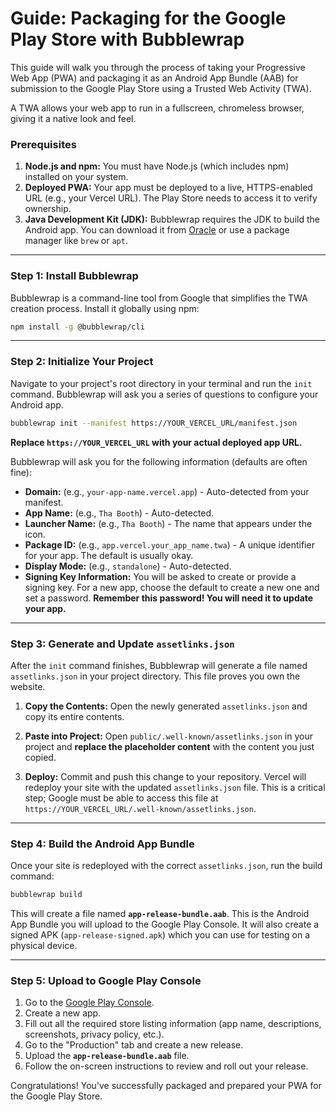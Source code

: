 
# Guide: Packaging for the Google Play Store with Bubblewrap

This guide will walk you through the process of taking your Progressive Web App (PWA) and packaging it as an Android App Bundle (AAB) for submission to the Google Play Store using a Trusted Web Activity (TWA).

A TWA allows your web app to run in a fullscreen, chromeless browser, giving it a native look and feel.

### Prerequisites

1.  **Node.js and npm:** You must have Node.js (which includes npm) installed on your system.
2.  **Deployed PWA:** Your app must be deployed to a live, HTTPS-enabled URL (e.g., your Vercel URL). The Play Store needs to access it to verify ownership.
3.  **Java Development Kit (JDK):** Bubblewrap requires the JDK to build the Android app. You can download it from [Oracle](https://www.oracle.com/java/technologies/downloads/) or use a package manager like `brew` or `apt`.

---

### Step 1: Install Bubblewrap

Bubblewrap is a command-line tool from Google that simplifies the TWA creation process. Install it globally using npm:

```bash
npm install -g @bubblewrap/cli
```

---

### Step 2: Initialize Your Project

Navigate to your project's root directory in your terminal and run the `init` command. Bubblewrap will ask you a series of questions to configure your Android app.

```bash
bubblewrap init --manifest https://YOUR_VERCEL_URL/manifest.json
```

**Replace `https://YOUR_VERCEL_URL` with your actual deployed app URL.**

Bubblewrap will ask you for the following information (defaults are often fine):

*   **Domain:** (e.g., `your-app-name.vercel.app`) - Auto-detected from your manifest.
*   **App Name:** (e.g., `Tha Booth`) - Auto-detected.
*   **Launcher Name:** (e.g., `Tha Booth`) - The name that appears under the icon.
*   **Package ID:** (e.g., `app.vercel.your_app_name.twa`) - A unique identifier for your app. The default is usually okay.
*   **Display Mode:** (e.g., `standalone`) - Auto-detected.
*   **Signing Key Information:** You will be asked to create or provide a signing key. For a new app, choose the default to create a new one and set a password. **Remember this password! You will need it to update your app.**

---

### Step 3: Generate and Update `assetlinks.json`

After the `init` command finishes, Bubblewrap will generate a file named `assetlinks.json` in your project directory. This file proves you own the website.

1.  **Copy the Contents:** Open the newly generated `assetlinks.json` and copy its entire contents.

2.  **Paste into Project:** Open `public/.well-known/assetlinks.json` in your project and **replace the placeholder content** with the content you just copied.

3.  **Deploy:** Commit and push this change to your repository. Vercel will redeploy your site with the updated `assetlinks.json` file. This is a critical step; Google must be able to access this file at `https://YOUR_VERCEL_URL/.well-known/assetlinks.json`.

---

### Step 4: Build the Android App Bundle

Once your site is redeployed with the correct `assetlinks.json`, run the build command:

```bash
bubblewrap build
```

This will create a file named **`app-release-bundle.aab`**. This is the Android App Bundle you will upload to the Google Play Console. It will also create a signed APK (`app-release-signed.apk`) which you can use for testing on a physical device.

---

### Step 5: Upload to Google Play Console

1.  Go to the [Google Play Console](https://play.google.com/console).
2.  Create a new app.
3.  Fill out all the required store listing information (app name, descriptions, screenshots, privacy policy, etc.).
4.  Go to the "Production" tab and create a new release.
5.  Upload the **`app-release-bundle.aab`** file.
6.  Follow the on-screen instructions to review and roll out your release.

Congratulations! You've successfully packaged and prepared your PWA for the Google Play Store.
